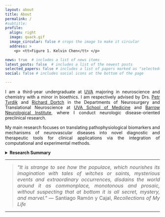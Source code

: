```yaml
---
layout: about
title: About
permalink: /
#subtitle:
profile:
  align: right
  image: quack.gif
  image_circular: false # crops the image to make it circular
  address: >
    <p> <tt>Figure 1. Kelvin Chen</tt> </p>

news: true  # includes a list of news items
latest_posts: false  # includes a list of the newest posts
selected_papers: false # includes a list of papers marked as "selected={true}"
social: false # includes social icons at the bottom of the page

---
```

<p style="text-align: justify;">I am a third-year undergraduate at <a href='https://www.virginia.edu/'>UVA</a> majoring in neuroscience and chemistry with a minor in bioethics. I am respectively advised by Drs. <a href='https://med.virginia.edu/bims/faculty/?facbio=1&id=48788'>Petr Tvrdik</a> and <a href='https://www.barrowneuro.org/person/richard-dortch-phd/'>Richard Dortch</a> in the Departments of Neurosurgery and Translational Neuroscience at <a href='https://med.virginia.edu/'>UVA School of Medicine</a> and <a href='https://www.barrowneuro.org/'>Barrow Neurological Institute</a>, where I conduct neurologic disease-oriented preclinical research.</p>

<p style="text-align: justify;">My main research focuses on translating pathophysiological biomarkers and mechanisms of neurovascular diseases into novel diagnostic and therapeutic tools for clinical applications via the integration of computational and experimental methods.</p>

[comment]: <> (<p style="text-align: justify;">Please direct emails to <a href='mailto:ddw4hp@virginia.edu'><tt>ddw4hp [AT] virginia [DOT] edu</tt></a>.</p>)

<details>
<summary> <b>Research Summary</b></summary>
<br>
Fundamentally, my work considers the following aspects of the SW distance:

<br><br>

<b><i>Slicing distributions.</i></b> The vanilla sliced Wasserstein (SW) distance naively treats all one-dimensional projections the same and independently by using the uniform distribution over projecting directions. To improve and generalize the SW, I propose to search for the best distribution over projecting distributions (or the slicing distribution) which can maximize the expected projected distance.

In particular, a regularized implicit family of distributions is introduced in ICLR'21 and explicit families (von Mises-Fisher and Power Spherical) are introduced in ICLR'21. Moreover, I introduce the usage of amortized optimization to predict the optimal slicing distribution given two input probability measures in the setting which has various pairs of probability measures in NeurIPS'22 and ICML'23. To enhance further the quality of projecting directions, I break the independence between them by imposing the first order Markov structure in NeurIPS'23.

To avoid unstable optimization and model misspecification in designing slicing models, I propose the energy-based slicing distribution that is parameter-free and has the density proportional to an energy function of the projected one-dimensional Wasserstein distance in NeurIPS'23. To push forward further the optimization-free direction, I propose the random-path projecting direction in ICML'24.

<br><br>

<b><i>Projecting operators.</i></b> The vanilla sliced Wasserstein distance utilizes the Radon Transform as the projecting operator. The Radon Transform simply takes the inner product between the supports of a probability measure and a projecting direction as the supports of the one-dimensional projected probability measure. To generalize the projecting operator to tensor spaces, I use the convolution operator to project probability measures over tensors to one-dimension in NeurIPS'22. In addition, I connect deep learning (neural networks) techniques to sliced Wasserstein by proposing Overparameterized Radon Transform and Hierarchical Radon Transform in ICLR'23. Recently, I proposed hierarchical hybrid Radon Transform and hierarchical hybrid sliced Wasserstein distance for dealing with heterogeneous joint distributions in Arxiv'24.

<br><br>

<b><i>Numerical approximation.</i></b> The SW distance is usually estimated by Monte Carlo integration due to the intractable expectation with respect to the slicing distribution. To reduce the variance of the Monte Carlo estimator, I first propose control variates which are based on the closed-form of the Wasserstein-2 distance between two Gaussians in ICLR'24. Importantly, the proposed control variates have linear time complexity and space complexity. In addition, I propose to use low-discrepancy sequences on the sphere (Quasi-Monte Carlo) to approximate sliced Wasserstein in ICLR'24. Moreover, we propose Randomized Quasi-sliced Wasserstein, an unbiased estimation of sliced Wasserstein which is based on randomizing low-discrepancy sequences.

<br><br>

On the application side, my works adopt optimal transport, Wasserstein distance, and sliced Wasserstein distance in point-clouds applications ICML'23, 3D mesh deformation ICLR'24, generative models (GANs, Diffusion Models) NeurIPS'22 Arxiv'24, domain adaptation ICML'22, ICML'22, multimodal representation learning ICLR'24, 3D shape correspondence learning CVPR'24, and other tasks that need to deal with probability measures.

</details>

<hr>

<blockquote style="text-align: justify;">
    <font size="3"><i>"It is strange to see how the populace, which nourishes its imagination with tales of witches or saints, mysterious events and extraordinary occurrences, disdains the world around it as commonplace, monotonous and prosaic, without suspecting that at bottom it is all secret, mystery, and marvel."</i> ― Santiago Ramón y Cajal, <i>Recollections of My Life</i></font>
</blockquote>

<hr>
